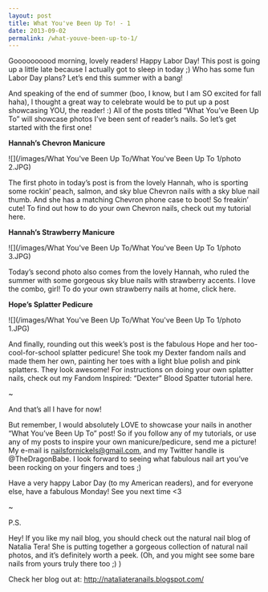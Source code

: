 ```yaml
---
layout: post
title: What You've Been Up To! - 1
date: 2013-09-02
permalink: /what-youve-been-up-to-1/
---
```


Goooooooood morning, lovely readers! Happy Labor Day! This post is going up a little late because I actually got to sleep in today ;) Who has some fun Labor Day plans? Let’s end this summer with a bang!

And speaking of the end of summer (boo, I know, but I am SO excited for fall haha), I thought a great way to celebrate would be to put up a post showcasing YOU, the reader! :) All of the posts titled “What You’ve Been Up To” will showcase photos I’ve been sent of reader’s nails. So let’s get started with the first one!

**Hannah’s Chevron Manicure**

![](/images/What You've Been Up To/What You've Been Up To 1/photo 2.JPG)

The first photo in today’s post is from the lovely Hannah, who is sporting some rockin’ peach, salmon, and sky blue Chevron nails with a sky blue nail thumb. And she has a matching Chevron phone case to boot! So freakin’ cute! To find out how to do your own Chevron nails, check out my tutorial here.

**Hannah’s Strawberry Manicure**

![](/images/What You've Been Up To/What You've Been Up To 1/photo 3.JPG)

Today’s second photo also comes from the lovely Hannah, who ruled the summer with some gorgeous sky blue nails with strawberry accents. I love the combo, girl! To do your own strawberry nails at home, click here.

**Hope’s Splatter Pedicure**

![](/images/What You've Been Up To/What You've Been Up To 1/photo 1.JPG)

And finally, rounding out this week’s post is the fabulous Hope and her too-cool-for-school splatter pedicure! She took my Dexter fandom nails and made them her own, painting her toes with a light blue polish and pink splatters. They look awesome! For instructions on doing your own splatter nails, check out my Fandom Inspired: “Dexter” Blood Spatter tutorial here.

~

And that’s all I have for now!

But remember, I would absolutely LOVE to showcase your nails in another “What You’ve Been Up To” post! So if you follow any of my tutorials, or use any of my posts to inspire your own manicure/pedicure, send me a picture! My e-mail is nailsfornickels@gmail.com, and my Twitter handle is @TheDragonBabe. I look forward to seeing what fabulous nail art you’ve been rocking on your fingers and toes ;)

Have a very happy Labor Day (to my American readers), and for everyone else, have a fabulous Monday! See you next time <3

~

P.S.

Hey! If you like my nail blog, you should check out the natural nail blog of Natalia Tera! She is putting together a gorgeous collection of natural nail photos, and it’s definitely worth a peek. (Oh, and you might see some bare nails from yours truly there too ;) )

Check her blog out at: http://nataliateranails.blogspot.com/